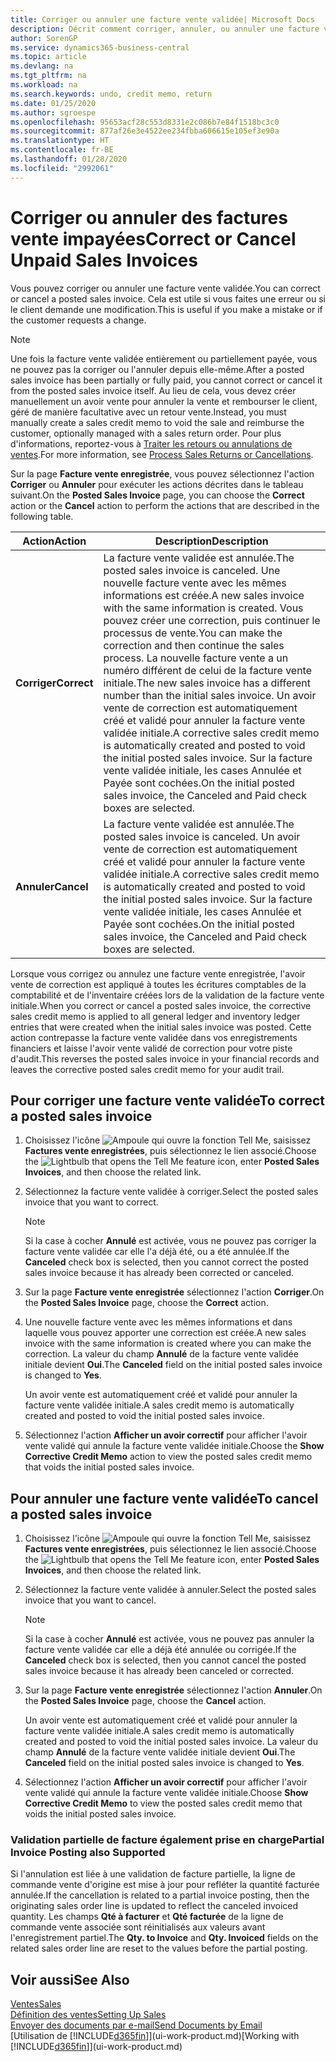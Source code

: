 ```yaml
---
title: Corriger ou annuler une facture vente validée| Microsoft Docs
description: Décrit comment corriger, annuler, ou annuler une facture vente enregistrée et lettrer un avoir vente.
author: SorenGP
ms.service: dynamics365-business-central
ms.topic: article
ms.devlang: na
ms.tgt_pltfrm: na
ms.workload: na
ms.search.keywords: undo, credit memo, return
ms.date: 01/25/2020
ms.author: sgroespe
ms.openlocfilehash: 95653acf28c553d8331e2c086b7e84f1518bc3c0
ms.sourcegitcommit: 877af26e3e4522ee234fbba606615e105ef3e90a
ms.translationtype: HT
ms.contentlocale: fr-BE
ms.lasthandoff: 01/28/2020
ms.locfileid: "2992061"
---
```

# <a name="correct-or-cancel-unpaid-sales-invoices"></a><span data-ttu-id="9658b-103">Corriger ou annuler des factures vente impayées</span><span class="sxs-lookup"><span data-stu-id="9658b-103">Correct or Cancel Unpaid Sales Invoices</span></span>
<span data-ttu-id="9658b-104">Vous pouvez corriger ou annuler une facture vente validée.</span><span class="sxs-lookup"><span data-stu-id="9658b-104">You can correct or cancel a posted sales invoice.</span></span> <span data-ttu-id="9658b-105">Cela est utile si vous faites une erreur ou si le client demande une modification.</span><span class="sxs-lookup"><span data-stu-id="9658b-105">This is useful if you make a mistake or if the customer requests a change.</span></span>

> [!NOTE]  
>   <span data-ttu-id="9658b-106">Une fois la facture vente validée entièrement ou partiellement payée, vous ne pouvez pas la corriger ou l'annuler depuis elle-même.</span><span class="sxs-lookup"><span data-stu-id="9658b-106">After a posted sales invoice has been partially or fully paid, you cannot correct or cancel it from the posted sales invoice itself.</span></span> <span data-ttu-id="9658b-107">Au lieu de cela, vous devez créer manuellement un avoir vente pour annuler la vente et rembourser le client, géré de manière facultative avec un retour vente.</span><span class="sxs-lookup"><span data-stu-id="9658b-107">Instead, you must manually create a sales credit memo to void the sale and reimburse the customer, optionally managed with a sales return order.</span></span> <span data-ttu-id="9658b-108">Pour plus d'informations, reportez-vous à [Traiter les retours ou annulations de ventes](sales-how-process-sales-returns-cancellations.md).</span><span class="sxs-lookup"><span data-stu-id="9658b-108">For more information, see [Process Sales Returns or Cancellations](sales-how-process-sales-returns-cancellations.md).</span></span>

<span data-ttu-id="9658b-109">Sur la page **Facture vente enregistrée**, vous pouvez sélectionnez l'action **Corriger** ou **Annuler** pour exécuter les actions décrites dans le tableau suivant.</span><span class="sxs-lookup"><span data-stu-id="9658b-109">On the **Posted Sales Invoice** page, you can choose the **Correct** action or the **Cancel** action to perform the actions that are described in the following table.</span></span>

| <span data-ttu-id="9658b-110">Action</span><span class="sxs-lookup"><span data-stu-id="9658b-110">Action</span></span> | <span data-ttu-id="9658b-111">Description</span><span class="sxs-lookup"><span data-stu-id="9658b-111">Description</span></span> |
| --- | --- |
| <span data-ttu-id="9658b-112">**Corriger**</span><span class="sxs-lookup"><span data-stu-id="9658b-112">**Correct**</span></span> |<span data-ttu-id="9658b-113">La facture vente validée est annulée.</span><span class="sxs-lookup"><span data-stu-id="9658b-113">The posted sales invoice is canceled.</span></span> <span data-ttu-id="9658b-114">Une nouvelle facture vente avec les mêmes informations est créée.</span><span class="sxs-lookup"><span data-stu-id="9658b-114">A new sales invoice with the same information is created.</span></span> <span data-ttu-id="9658b-115">Vous pouvez créer une correction, puis continuer le processus de vente.</span><span class="sxs-lookup"><span data-stu-id="9658b-115">You can make the correction and then continue the sales process.</span></span> <span data-ttu-id="9658b-116">La nouvelle facture vente a un numéro différent de celui de la facture vente initiale.</span><span class="sxs-lookup"><span data-stu-id="9658b-116">The new sales invoice has a different number than the initial sales invoice.</span></span> <span data-ttu-id="9658b-117">Un avoir vente de correction est automatiquement créé et validé pour annuler la facture vente validée initiale.</span><span class="sxs-lookup"><span data-stu-id="9658b-117">A corrective sales credit memo is automatically created and posted to void the initial posted sales invoice.</span></span> <span data-ttu-id="9658b-118">Sur la facture vente validée initiale, les cases Annulée et Payée sont cochées.</span><span class="sxs-lookup"><span data-stu-id="9658b-118">On the initial posted sales invoice, the Canceled and Paid check boxes are selected.</span></span> |
| <span data-ttu-id="9658b-119">**Annuler**</span><span class="sxs-lookup"><span data-stu-id="9658b-119">**Cancel**</span></span> |<span data-ttu-id="9658b-120">La facture vente validée est annulée.</span><span class="sxs-lookup"><span data-stu-id="9658b-120">The posted sales invoice is canceled.</span></span> <span data-ttu-id="9658b-121">Un avoir vente de correction est automatiquement créé et validé pour annuler la facture vente validée initiale.</span><span class="sxs-lookup"><span data-stu-id="9658b-121">A corrective sales credit memo is automatically created and posted to void the initial posted sales invoice.</span></span> <span data-ttu-id="9658b-122">Sur la facture vente validée initiale, les cases Annulée et Payée sont cochées.</span><span class="sxs-lookup"><span data-stu-id="9658b-122">On the initial posted sales invoice, the Canceled and Paid check boxes are selected.</span></span> |

<span data-ttu-id="9658b-123">Lorsque vous corrigez ou annulez une facture vente enregistrée, l'avoir vente de correction est appliqué à toutes les écritures comptables de la comptabilité et de l'inventaire créées lors de la validation de la facture vente initiale.</span><span class="sxs-lookup"><span data-stu-id="9658b-123">When you correct or cancel a posted sales invoice, the corrective sales credit memo is applied to all general ledger and inventory ledger entries that were created when the initial sales invoice was posted.</span></span> <span data-ttu-id="9658b-124">Cette action contrepasse la facture vente validée dans vos enregistrements financiers et laisse l'avoir vente validé de correction pour votre piste d'audit.</span><span class="sxs-lookup"><span data-stu-id="9658b-124">This reverses the posted sales invoice in your financial records and leaves the corrective posted sales credit memo for your audit trail.</span></span>

## <a name="to-correct-a-posted-sales-invoice"></a><span data-ttu-id="9658b-125">Pour corriger une facture vente validée</span><span class="sxs-lookup"><span data-stu-id="9658b-125">To correct a posted sales invoice</span></span>
1. <span data-ttu-id="9658b-126">Choisissez l'icône ![Ampoule qui ouvre la fonction Tell Me](media/ui-search/search_small.png "Dites-moi ce que vous voulez faire"), saisissez **Factures vente enregistrées**, puis sélectionnez le lien associé.</span><span class="sxs-lookup"><span data-stu-id="9658b-126">Choose the ![Lightbulb that opens the Tell Me feature](media/ui-search/search_small.png "Tell me what you want to do") icon, enter **Posted Sales Invoices**, and then choose the related link.</span></span>  
2. <span data-ttu-id="9658b-127">Sélectionnez la facture vente validée à corriger.</span><span class="sxs-lookup"><span data-stu-id="9658b-127">Select the posted sales invoice that you want to correct.</span></span>

    > [!NOTE]  
    >   <span data-ttu-id="9658b-128">Si la case à cocher **Annulé** est activée, vous ne pouvez pas corriger la facture vente validée car elle l'a déjà été, ou a été annulée.</span><span class="sxs-lookup"><span data-stu-id="9658b-128">If the **Canceled** check box is selected, then you cannot correct the posted sales invoice because it has already been corrected or canceled.</span></span>
3. <span data-ttu-id="9658b-129">Sur la page **Facture vente enregistrée** sélectionnez l'action **Corriger**.</span><span class="sxs-lookup"><span data-stu-id="9658b-129">On the **Posted Sales Invoice** page, choose the **Correct** action.</span></span>  
4. <span data-ttu-id="9658b-130">Une nouvelle facture vente avec les mêmes informations et dans laquelle vous pouvez apporter une correction est créée.</span><span class="sxs-lookup"><span data-stu-id="9658b-130">A new sales invoice with the same information is created where you can make the correction.</span></span> <span data-ttu-id="9658b-131">La valeur du champ **Annulé** de la facture vente validée initiale devient **Oui**.</span><span class="sxs-lookup"><span data-stu-id="9658b-131">The **Canceled** field on the initial posted sales invoice is changed to **Yes**.</span></span>

    <span data-ttu-id="9658b-132">Un avoir vente est automatiquement créé et validé pour annuler la facture vente validée initiale.</span><span class="sxs-lookup"><span data-stu-id="9658b-132">A sales credit memo is automatically created and posted to void the initial posted sales invoice.</span></span>
5. <span data-ttu-id="9658b-133">Sélectionnez l'action **Afficher un avoir correctif** pour afficher l'avoir vente validé qui annule la facture vente validée initiale.</span><span class="sxs-lookup"><span data-stu-id="9658b-133">Choose the **Show Corrective Credit Memo** action to view the posted sales credit memo that voids the initial posted sales invoice.</span></span>

## <a name="to-cancel-a-posted-sales-invoice"></a><span data-ttu-id="9658b-134">Pour annuler une facture vente validée</span><span class="sxs-lookup"><span data-stu-id="9658b-134">To cancel a posted sales invoice</span></span>
1. <span data-ttu-id="9658b-135">Choisissez l'icône ![Ampoule qui ouvre la fonction Tell Me](media/ui-search/search_small.png "Dites-moi ce que vous voulez faire"), saisissez **Factures vente enregistrées**, puis sélectionnez le lien associé.</span><span class="sxs-lookup"><span data-stu-id="9658b-135">Choose the ![Lightbulb that opens the Tell Me feature](media/ui-search/search_small.png "Tell me what you want to do") icon, enter **Posted Sales Invoices**, and then choose the related link.</span></span>  
2. <span data-ttu-id="9658b-136">Sélectionnez la facture vente validée à annuler.</span><span class="sxs-lookup"><span data-stu-id="9658b-136">Select the posted sales invoice that you want to cancel.</span></span>

    > [!NOTE]  
    >   <span data-ttu-id="9658b-137">Si la case à cocher **Annulé** est activée, vous ne pouvez pas annuler la facture vente validée car elle a déjà été annulée ou corrigée.</span><span class="sxs-lookup"><span data-stu-id="9658b-137">If the **Canceled** check box is selected, then you cannot cancel the posted sales invoice because it has already been canceled or corrected.</span></span>
3. <span data-ttu-id="9658b-138">Sur la page **Facture vente enregistrée** sélectionnez l'action **Annuler**.</span><span class="sxs-lookup"><span data-stu-id="9658b-138">On the **Posted Sales Invoice** page, choose the **Cancel** action.</span></span>

    <span data-ttu-id="9658b-139">Un avoir vente est automatiquement créé et validé pour annuler la facture vente validée initiale.</span><span class="sxs-lookup"><span data-stu-id="9658b-139">A sales credit memo is automatically created and posted to void the initial posted sales invoice.</span></span> <span data-ttu-id="9658b-140">La valeur du champ **Annulé** de la facture vente validée initiale devient **Oui**.</span><span class="sxs-lookup"><span data-stu-id="9658b-140">The **Canceled** field on the initial posted sales invoice is changed to **Yes**.</span></span>
4. <span data-ttu-id="9658b-141">Sélectionnez l'action **Afficher un avoir correctif** pour afficher l'avoir vente validé qui annule la facture vente validée initiale.</span><span class="sxs-lookup"><span data-stu-id="9658b-141">Choose **Show Corrective Credit Memo** to view the posted sales credit memo that voids the initial posted sales invoice.</span></span>

### <a name="partial-invoice-posting-also-supported"></a><span data-ttu-id="9658b-142">Validation partielle de facture également prise en charge</span><span class="sxs-lookup"><span data-stu-id="9658b-142">Partial Invoice Posting also Supported</span></span>
<span data-ttu-id="9658b-143">Si l'annulation est liée à une validation de facture partielle, la ligne de commande vente d'origine est mise à jour pour refléter la quantité facturée annulée.</span><span class="sxs-lookup"><span data-stu-id="9658b-143">If the cancellation is related to a partial invoice posting, then the originating sales order line is updated to reflect the canceled invoiced quantity.</span></span> <span data-ttu-id="9658b-144">Les champs **Qté à facturer** et **Qté facturée** de la ligne de commande vente associée sont réinitialisés aux valeurs avant l'enregistrement partiel.</span><span class="sxs-lookup"><span data-stu-id="9658b-144">The **Qty. to Invoice** and **Qty. Invoiced** fields on the related sales order line are reset to the values before the partial posting.</span></span>

## <a name="see-also"></a><span data-ttu-id="9658b-145">Voir aussi</span><span class="sxs-lookup"><span data-stu-id="9658b-145">See Also</span></span>
[<span data-ttu-id="9658b-146">Ventes</span><span class="sxs-lookup"><span data-stu-id="9658b-146">Sales</span></span>](sales-manage-sales.md)  
[<span data-ttu-id="9658b-147">Définition des ventes</span><span class="sxs-lookup"><span data-stu-id="9658b-147">Setting Up Sales</span></span>](sales-setup-sales.md)  
[<span data-ttu-id="9658b-148">Envoyer des documents par e-mail</span><span class="sxs-lookup"><span data-stu-id="9658b-148">Send Documents by Email</span></span>](ui-how-send-documents-email.md)  
<span data-ttu-id="9658b-149">[Utilisation de [!INCLUDE[d365fin](includes/d365fin_md.md)]](ui-work-product.md)</span><span class="sxs-lookup"><span data-stu-id="9658b-149">[Working with [!INCLUDE[d365fin](includes/d365fin_md.md)]](ui-work-product.md)</span></span>
